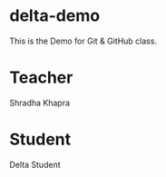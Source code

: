 # delta-demo
This is the Demo for Git &amp; GitHub class.

# Teacher
Shradha Khapra

# Student
Delta Student